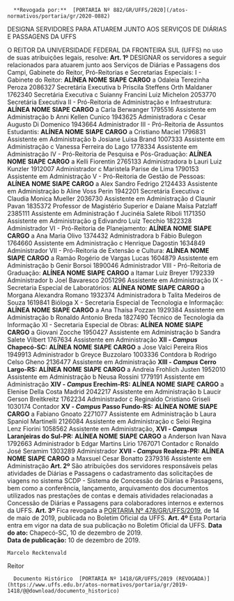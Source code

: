       **Revogada por:**  [PORTARIA Nº 882/GR/UFFS/2020](/atos-normativos/portaria/gr/2020-0882) 

   DESIGNA SERVIDORES PARA ATUAREM JUNTO AOS SERVIÇOS DE DIÁRIAS E PASSAGENS DA UFFS  

 O REITOR DA UNIVERSIDADE FEDERAL DA FRONTEIRA SUL (UFFS) no uso de suas atribuições legais, resolve:   **Art. 1º**  DESIGNAR os servidores a seguir relacionados para atuarem junto aos Serviços de Diárias e Passagens dos Campi, Gabinete do Reitor, Pró-Reitorias e Secretarias Especiais: I - Gabinete do Reitor:     **ALÍNEA**   **NOME**   **SIAPE**   **CARGO**     a   Odaleia Terezinha Peroza   2086327   Secretária Executiva     b   Priscila Steffens Orth Maldaner   1762340   Secretária Executiva     c   Suianny Francini Luiz Michelon   2053770   Secretária Executiva       II - Pró-Reitoria de Administração e Infraestrutura:     **ALÍNEA**   **NOME**   **SIAPE**   **CARGO**     a   Carla Berwanger   1795516   Assistente em Administração     b   Anni Kellen Cunico   1943625   Administradora     c   Cesar Augusto Di Domenico   1943664   Administrador       III - Pró-Reitoria de Assuntos Estudantis:     **ALÍNEA**   **NOME**   **SIAPE**   **CARGO**     a   Cristiano Maciel   1796831   Assistente em Administração     b   Josiane Luisa Brand   1007333   Assistente em Administração     c   Vanessa Ferreira do Lago   1778334   Assistente em Administração       IV - Pró-Reitoria de Pesquisa e Pós-Graduação:     **ALÍNEA**   **NOME**   **SIAPE**   **CARGO**     a   Kelli Fiorentin   2765133   Administradora     b   Lauri Luiz Kunzler   1912007   Administrador     c   Maristela Parise de Lima   1790153   Assistente em Administração       V - Pró-Reitoria de Gestão de Pessoas:     **ALÍNEA**   **NOME**   **SIAPE**   **CARGO**     a   Alex Sandro Fedrigo   2124433   Assistente em Administração     b   Aline Voss Perin   1942201   Secretária Executiva     c   Claudia Monica Mueller   2036730   Assistente em Administração     d   Claunir Pavan   1835372   Professor de Magistério Superior     e   Daiane Maísa Patzlaff   2385111   Assistente em Administração     f   Jucinéia Salete Riboli   1171350   Assistente em Administração     g   Edivandro Luiz Tecchio   1822328   Administrador       VI - Pró-Reitoria de Planejamento:     **ALÍNEA**   **NOME**   **SIAPE**   **CARGO**     a   Ana Maria Olivo   1374432   Administradora     b   Fábio Bulegon   1764660   Assistente em Administração     c   Henrique Dagostin   1634849   Administrador       VII - Pró-Reitoria de Extensão e Cultura:     **ALÍNEA**   **NOME**   **SIAPE**   **CARGO**     a   Ramão Rogério de Vargas Lucas   1604879   Assistente em Administração     b   Genir Borsoi   1890046   Administrador       VIII - Pró-Reitoria de Graduação:     **ALÍNEA**   **NOME**   **SIAPE**   **CARGO**     a   Itamar Luiz Breyer   1792339   Administrador     b   Joel Bavaresco   2051296   Assistente em Administração      IX - Secretaria Especial de Laboratórios:     **ALÍNEA**   **NOME**   **SIAPE**   **CARGO**     a   Morgana Alexandra Romano   1932374   Administradora     b   Talita Medeiros de Souza   1619841   Bióloga       X - Secretaria Especial de Tecnologia e Informação:     **ALÍNEA**   **NOME**   **SIAPE**   **CARGO**     a   Ana Thaísa Pozzan   1929384   Assistente em Administração     b   Ronaldo Antonio Breda   1827490   Técnico de Tecnologia da Informação       XI - Secretaria Especial de Obras:     **ALÍNEA**   **NOME**   **SIAPE**   **CARGO**     a   Giovani Zocche   1950427   Assistente em Administração     b   Sandra Salete Vilbert   1767634   Assistente em Administração      **XII - *Campus*  Chapecó-SC:**     **ALÍNEA**   **NOME**   **SIAPE**   **CARGO**     a   Jose Valci Pereira Rios   1949913   Administrador     b   Greyce Buzzolaro   1003336   Contdora     b   Rodrigo Celso Gheno   2136477   Assistente em Administração      **XIII - *Campus*  Cerro Largo-RS:**     **ALÍNEA**   **NOME**   **SIAPE**   **CARGO**     a   Andreia Frohlich Justen   1952010   Assistente em Administração     b   Neusa Rossini   1779191   Assistente em Administração      **XIV - *Campus*  Erechim-RS:**     **ALÍNEA**   **NOME**   **SIAPE**   **CARGO**     a   Elenise Della Costa Madrid   2042217   Assistente em Administração     b   Laucir Gerson Breitkreitz   1762234   Administrador     c   Reginaldo Cristiano Griseli   1030174   Contador      **XV - *Campus*  Passo Fundo-RS:**     **ALÍNEA**   **NOME**   **SIAPE**   **CARGO**     a   Fabiano Gnoato   2271077   Assistente em Administração     b   Laura Spaniol Martinelli   2126084   Assistente em Administração     c   Seloi Regina Lenz Fiorini   1058562   Assistente em Administração,      **XVI - *Campus*  Laranjeiras do Sul-PR:**     **ALÍNEA**   **NOME**   **SIAPE**   **CARGO**     a   Anderson Ivan Nava   1792663   Administrador     b   Edgar Martins Lirio   1767071   Contador     c   Ronaldo José Seramim   1303289   Administrador      **XVII - *Campus*  Realeza-PR:**     **ALÍNEA**   **NOME**   **SIAPE**   **CARGO**     a   Maxsuel Cesar Bonatto   2379316   Assistente em Administração       **Art. 2º**  São atribuições dos servidores responsáveis pelas atividades de Diárias e Passagens o cadastramento das solicitações de viagens no sistema SCDP - Sistema de Concessão de Diárias e Passagens, bem como a conferência, lançamento, arquivamento dos documentos utilizados nas prestações de contas e demais atividades relacionadas a Concessão de Diárias e Passagens para colaboradores internos e externos da UFFS.   **Art. 3º**  Fica revogada a [PORTARIA Nº 478/GR/UFFS/2019](https://www.uffs.edu.br/atos-normativos/portaria/gr/2019-0478), de 14 de maio de 2019, publicada no Boletim Oficial da UFFS.   **Art. 4º**  Esta Portaria entra em vigor na data de sua publicação no Boletim Oficial da UFFS.        **Data do ato:** Chapecó-SC, 10 de dezembro de 2019.   
 **Data de publicação:**  10 de dezembro de 2019. 

    Marcelo Recktenvald   
 Reitor 

      Documento Histórico  [PORTARIA Nº 1418/GR/UFFS/2019 (REVOGADA)](https://www.uffs.edu.br/atos-normativos/portaria/gr/2019-1418/@@download/documento_historico)     
      